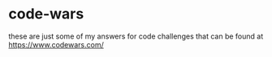 # code-wars

these are just some of my answers for code challenges that can be found at https://www.codewars.com/
